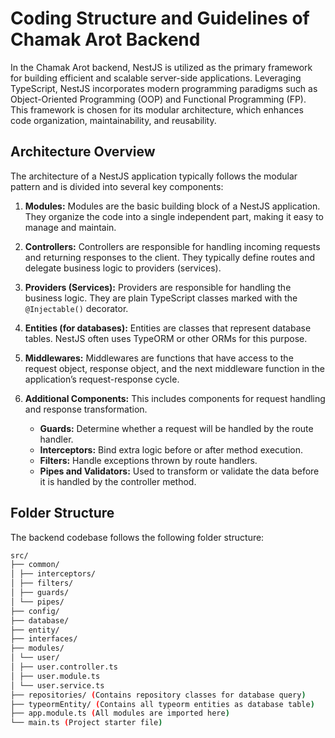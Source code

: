 # Coding Structure and Guidelines of Chamak Arot Backend

In the Chamak Arot backend, NestJS is utilized as the primary framework for building efficient and scalable server-side applications. Leveraging TypeScript, NestJS incorporates modern programming paradigms such as Object-Oriented Programming (OOP) and Functional Programming (FP). This framework is chosen for its modular architecture, which enhances code organization, maintainability, and reusability.

## Architecture Overview

The architecture of a NestJS application typically follows the modular pattern and is divided into several key components:

1. **Modules:** Modules are the basic building block of a NestJS application. They organize the code into a single independent part, making it easy to manage and maintain.

2. **Controllers:** Controllers are responsible for handling incoming requests and returning responses to the client. They typically define routes and delegate business logic to providers (services).

3. **Providers (Services):** Providers are responsible for handling the business logic. They are plain TypeScript classes marked with the `@Injectable()` decorator.

4. **Entities (for databases):** Entities are classes that represent database tables. NestJS often uses TypeORM or other ORMs for this purpose.

5. **Middlewares:** Middlewares are functions that have access to the request object, response object, and the next middleware function in the application’s request-response cycle.

6. **Additional Components:** This includes components for request handling and response transformation.

   - **Guards:** Determine whether a request will be handled by the route handler.
   - **Interceptors:** Bind extra logic before or after method execution.
   - **Filters:** Handle exceptions thrown by route handlers.
   - **Pipes and Validators:** Used to transform or validate the data before it is handled by the controller method.

## Folder Structure

The backend codebase follows the following folder structure:

```bash
src/
├── common/
│ ├── interceptors/
│ ├── filters/
│ ├── guards/
│ └── pipes/
├── config/
├── database/
├── entity/
├── interfaces/
├── modules/
│ └── user/
│ ├── user.controller.ts
│ ├── user.module.ts
│ └── user.service.ts
├── repositories/ (Contains repository classes for database query)
├── typeormEntity/ (Contains all typeorm entities as database table)
├── app.module.ts (All modules are imported here)
└── main.ts (Project starter file)
```
